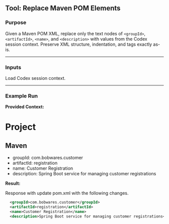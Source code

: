 ## Tool: Replace Maven POM Elements

### Purpose

Given a Maven POM XML, replace only the text nodes of `<groupId>`, `<artifactId>`, `<name>`, and `<description>` with values from the Codex session context. Preserve XML structure, indentation, and tags exactly as-is.

---

### Inputs

Load Codex session context.

---

### Example Run

**Provided Context:**

# Project

## Maven

- groupId: com.bobwares.customer
- artifactId: registration
- name: Customer Registration
- description: Spring Boot service for managing customer registrations


**Result:**

Response with update pom.xml with the following changes.


```xml
  <groupId>com.bobwares.customer</groupId>
  <artifactId>registration</artifactId>
  <name>Customer Registration</name>
  <description>Spring Boot service for managing customer registrations</description>
```
